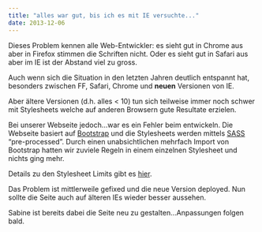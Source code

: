 ```yaml
---
title: "alles war gut, bis ich es mit IE versuchte..."
date: 2013-12-06
---
```


Dieses Problem kennen alle Web-Entwickler: es sieht gut in Chrome aus aber in Firefox stimmen die Schriften nicht. Oder es sieht gut in Safari aus aber im IE ist der Abstand viel zu gross.

Auch wenn sich die Situation in den letzten Jahren deutlich entspannt hat, besonders zwischen FF, Safari, Chrome und **neuen** Versionen von IE.

Aber ältere Versionen (d.h. alles < 10) tun sich teilweise immer noch schwer mit Stylesheets welche auf anderen Browsern gute Resultate erzielen.

Bei unserer Webseite jedoch…war es ein Fehler beim entwickeln. Die Webseite basiert auf [Bootstrap](http://getbootstrap.com) und die Stylesheets werden mittels [SASS](http://sass-lang.com/) “pre-processed”. Durch einen unabsichtlichen mehrfach Import von Bootstrap hatten wir zuviele Regeln in einem einzelnen Stylesheet und nichts ging mehr.

Details zu den Stylesheet Limits gibt es [hier](http://blogs.msdn.com/b/ieinternals/archive/2011/05/14/internet-explorer-stylesheet-rule-selector-import-sheet-limit-maximum.aspx).

Das Problem ist mittlerweile gefixed und die neue Version deployed. Nun sollte die Seite auch auf älteren IEs wieder besser aussehen. 

Sabine ist bereits dabei die Seite neu zu gestalten…Anpassungen folgen bald.
